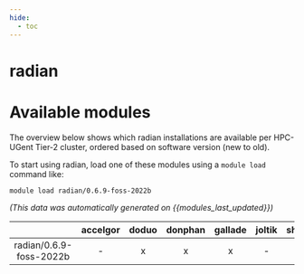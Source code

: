 ```yaml
---
hide:
  - toc
---
```


radian
======

# Available modules


The overview below shows which radian installations are available per HPC-UGent Tier-2 cluster, ordered based on software version (new to old).

To start using radian, load one of these modules using a `module load` command like:

```shell
module load radian/0.6.9-foss-2022b
```

*(This data was automatically generated on {{modules_last_updated}})*  

| |accelgor|doduo|donphan|gallade|joltik|shinx|
| :---: | :---: | :---: | :---: | :---: | :---: | :---: |
|radian/0.6.9-foss-2022b|-|x|x|x|-|-|
